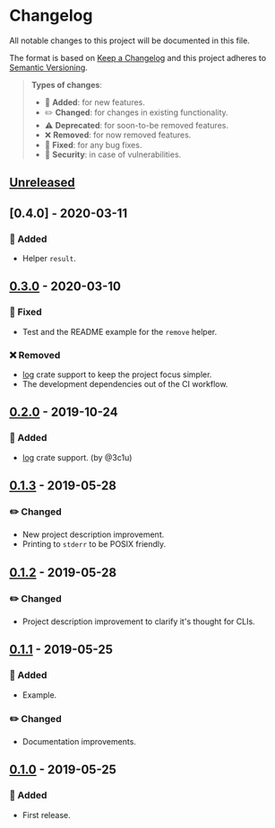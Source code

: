 # Changelog

All notable changes to this project will be documented in this file.

The format is based on [Keep a Changelog](http://keepachangelog.com/en/1.0.0/)
and this project adheres to [Semantic Versioning](http://semver.org/spec/v2.0.0.html).

> **Types of changes**:
>
> - 🎉 **Added**: for new features.
> - ✏️ **Changed**: for changes in existing functionality.
> - ⚠️ **Deprecated**: for soon-to-be removed features.
> - ❌ **Removed**: for now removed features.
> - 🐛 **Fixed**: for any bug fixes.
> - 👾 **Security**: in case of vulnerabilities.

## [Unreleased]

## [0.4.0] - 2020-03-11

### 🎉 Added

- Helper `result`.

## [0.3.0] - 2020-03-10

### 🐛 Fixed

- Test and the README example for the `remove` helper.

### ❌ Removed

- [log](https://github.com/rust-lang-nursery/log) crate support to keep the project focus simpler.
- The development dependencies out of the CI workflow.

## [0.2.0] - 2019-10-24

### 🎉 Added

- [log](https://github.com/rust-lang-nursery/log) crate support. (by @3c1u)

## [0.1.3] - 2019-05-28

### ✏️ Changed

- New project description improvement.
- Printing to `stderr` to be POSIX friendly.

## [0.1.2] - 2019-05-28

### ✏️ Changed

- Project description improvement to clarify it's thought for CLIs.

## [0.1.1] - 2019-05-25

### 🎉 Added

- Example.

### ✏️ Changed

- Documentation improvements.

## [0.1.0] - 2019-05-25

### 🎉 Added

- First release.

[unreleased]: https://github.com/jesusprubio/leg/compare/0.3.0...HEAD
[0.3.0]: https://github.com/jesusprubio/leg/compare/0.2.0...0.3.0
[0.2.0]: https://github.com/jesusprubio/leg/compare/0.1.3...0.2.0
[0.1.3]: https://github.com/jesusprubio/leg/compare/0.1.2...0.1.3
[0.1.2]: https://github.com/jesusprubio/leg/compare/0.1.1...0.1.2
[0.1.1]: https://github.com/jesusprubio/leg/compare/0.1.0...0.1.1
[0.1.0]: https://github.com/jesusprubio/leg/compare/931c49f3fb54e24c44562e6082a915655d18be2e...0.1.0
